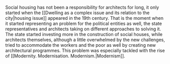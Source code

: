 ---
---

Social housing has not been a responsibility for architects for long, it only started when the [[Dwelling as a complex issue and its relation to the city|housing issue]] appeared in the 19th century. That is the moment when it started representing an problem for the political entities as well, the state representatives and architects taking on different approaches to solving it. The state started investing more in the construction of social houses, while architects themselves, although a little overwhelmed by the new challenges, tried to accommodate the workers and the poor as well by creating new architectural programmes. This problem was especially tackled with the rise of [[Modernity. Modernisation. Modernism.|Modernism]].